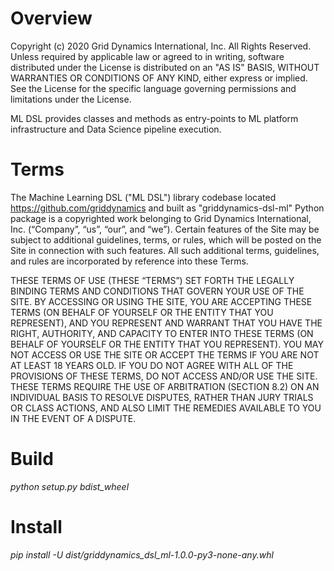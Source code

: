 
# Overview

Copyright (c) 2020 Grid Dynamics International, Inc. All Rights Reserved.
Unless required by applicable law or agreed to in writing, software
distributed under the License is distributed on an "AS IS" BASIS,
WITHOUT WARRANTIES OR CONDITIONS OF ANY KIND, either express or implied.
See the License for the specific language governing permissions and limitations under the License.

ML DSL provides classes and methods as entry-points to ML platform infrastructure and Data Science pipeline execution.

# Terms
The Machine Learning DSL ("ML DSL") library codebase located https://github.com/griddynamics and built
as "griddynamics-dsl-ml" Python package is a copyrighted work belonging to Grid Dynamics International, Inc.
(“Company”, “us”, “our”, and “we”).
Certain features of the Site may be subject to additional guidelines, terms, or rules,
which will be posted on the Site in connection with such features.
All such additional terms, guidelines, and rules are incorporated by reference into these Terms.


THESE TERMS OF USE (THESE “TERMS”) SET FORTH THE LEGALLY BINDING TERMS AND CONDITIONS THAT GOVERN YOUR USE OF THE SITE. BY ACCESSING OR USING THE SITE,
YOU ARE ACCEPTING THESE TERMS (ON BEHALF OF YOURSELF OR THE ENTITY THAT YOU REPRESENT),
AND YOU REPRESENT AND WARRANT THAT YOU HAVE THE RIGHT, AUTHORITY, AND CAPACITY TO ENTER INTO THESE TERMS
(ON BEHALF OF YOURSELF OR THE ENTITY THAT YOU REPRESENT). YOU MAY NOT ACCESS OR USE THE SITE OR ACCEPT THE TERMS
IF YOU ARE NOT AT LEAST 18 YEARS OLD. IF YOU DO NOT AGREE WITH ALL OF THE PROVISIONS OF THESE TERMS, DO NOT ACCESS AND/OR USE THE SITE.
THESE TERMS REQUIRE THE USE OF ARBITRATION (SECTION 8.2) ON AN INDIVIDUAL BASIS TO RESOLVE DISPUTES,
RATHER THAN JURY TRIALS OR CLASS ACTIONS, AND ALSO LIMIT THE REMEDIES AVAILABLE TO YOU IN THE EVENT OF A DISPUTE.

# Build

*python setup.py bdist_wheel*


# Install

*pip install -U dist/griddynamics_dsl_ml-1.0.0-py3-none-any.whl*